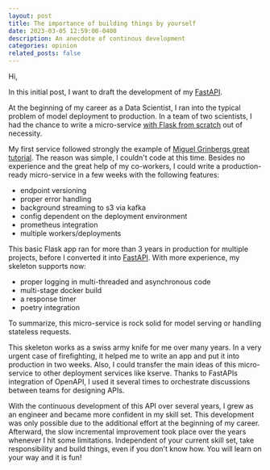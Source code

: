 ```yaml
---
layout: post
title: The importance of building things by yourself
date: 2023-03-05 12:59:00-0400
description: An anecdote of continous development
categories: opinion
related_posts: false
---
```

Hi,

In this initial post, I want to draft the development of my <a href="https://github.com/SteffenHaeussler/fastapi_skeleton"> FastAPI</a>.

At the beginning of my career as a Data Scientist, I ran into the typical problem of model deployment to production.
In a team of two scientists, I had the chance to write a micro-service <a href="https://github.com/SteffenHaeussler/flask_skeleton">with Flask from scratch</a> out of necessity.

My first service followed strongly the example of <a href="https://blog.miguelgrinberg.com/post/the-flask-mega-tutorial-part-i-hello-world"> Miguel Grinbergs great tutorial</a>. The reason was simple, I couldn't code at this time. Besides no experience and the great help of my co-workers, I could write a production-ready micro-service in a few weeks with the following features:

<ul>
    <li>endpoint versioning</li>
    <li>proper error handling</li>
    <li>background streaming to s3 via kafka</li>
    <li>config dependent on the deployment environment</li>
    <li>prometheus integration</li>
    <li>multiple workers/deployments</li>
</ul>

This basic Flask app ran for more than 3 years in production for multiple projects, before I converted it into <a href="https://github.com/SteffenHaeussler/fastapi_skeleton"> FastAPI</a>.
With more experience, my skeleton supports now:

<ul>
    <li>proper logging in multi-threaded and asynchronous code</li>
    <li>multi-stage docker build</li>
    <li>a response timer</li>
    <li>poetry integration</li>
</ul>

To summarize, this micro-service is rock solid for model serving or handling stateless requests.

This skeleton works as a swiss army knife for me over many years. In a very urgent case of firefighting, it helped me to write an app and put it into production in two weeks. Also, I could transfer the main ideas of this micro-service to other deployment services like kserve. Thanks to FastAPIs integration of OpenAPI, I used it several times to orchestrate discussions between teams for designing APIs.

With the continuous development of this API over several years, I grew as an engineer and became more confident in my skill set. This development was only possible due to the additional effort at the beginning of my career. Afterward, the slow incremental improvement took place over the years whenever I hit some limitations. Independent of your current skill set, take responsibility and build things, even if you don't know how. You will learn on your way and it is fun!



